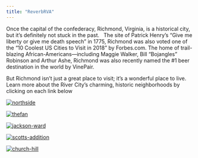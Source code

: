 ```yaml
---
title: "ReverbRVA"
---
```

Once the capital of the confederacy, Richmond, Virginia, is a historical city, but it’s definitely not stuck in the past. 
 
The site of Patrick Henry’s “Give me liberty or give me death speech” in 1775, Richmond was also voted one of the “10 Coolest US Cities to Visit in 2018” by Forbes.com. The home of trail-blazing African-Americans—including Maggie Walker, Bill “Bojangles” Robinson and Arthur Ashe, Richmond was also recently named the #1 beer destination in the world by VinePair.


But Richmond isn’t just a great place to visit; it’s a wonderful place to live. Learn more about the River City’s charming, historic neighborhoods by clicking on each link below

[![northside](assets/images/northside.jpg)](northside)

[![thefan](assets/images/thefan.jpg)](thefan)

[![jackson-ward](assets/images/jackson-ward.jpg)](jackson-ward)

[![scotts-addition](assets/images/scotts-addition.jpg)](scotts-addition)

[![church-hill](assets/images/church-hill.jpg)](church-hill)
